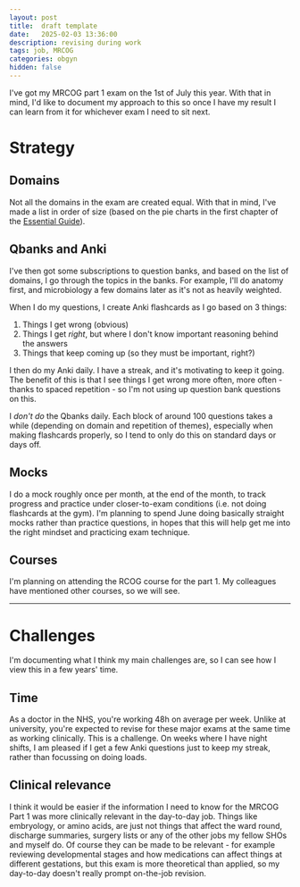 ```yaml
---
layout: post
title:  draft template
date:   2025-02-03 13:36:00
description: revising during work
tags: job, MRCOG
categories: obgyn
hidden: false
---
```


I've got my MRCOG part 1 exam on the 1st of July this year. With that in mind, I'd like to document my approach to this so once I have my result I can learn from it for whichever exam I need to sit next.

# Strategy

## Domains

Not all the domains in the exam are created equal. With that in mind, I've made a list in order of size (based on the pie charts in the first chapter of the [Essential Guide](https://www.cambridge.org/core/books/abs/mrcog-part-one/your-essential-revision-guide-mrcog-part-one/50E01B02017A3AA543EFD5DA556A05FF)).

## Qbanks and Anki

I've then got some subscriptions to question banks, and based on the list of domains, I go through the topics in the banks. For example, I'll do anatomy first, and microbiology a few domains later as it's not as heavily weighted.

When I do my questions, I create Anki flashcards as I go based on 3 things:

1. Things I get wrong (obvious)
2. Things I get _right_, but where I don't know important reasoning behind the answers
3. Things that keep coming up (so they must be important, right?)

I then do my Anki daily. I have a streak, and it's motivating to keep it going. The benefit of this is that I see things I get wrong more often, more often - thanks to spaced repetition - so I'm not using up question bank questions on this.

I _don't do_ the Qbanks daily. Each block of around 100 questions takes a while (depending on domain and repetition of themes), especially when making flashcards properly, so I tend to only do this on standard days or days off.

## Mocks

I do a mock roughly once per month, at the end of the month, to track progress and practice under closer-to-exam conditions (i.e. not doing flashcards at the gym). I'm planning to spend June doing basically straight mocks rather than practice questions, in hopes that this will help get me into the right mindset and practicing exam technique.

## Courses

I'm planning on attending the RCOG course for the part 1. My colleagues have mentioned other courses, so we will see.

---

# Challenges

I'm documenting what I think my main challenges are, so I can see how I view this in a few years' time.

## Time

As a doctor in the NHS, you're working 48h on average per week. Unlike at university, you're expected to revise for these major exams at the same time as working clinically. This is a challenge. On weeks where I have night shifts, I am pleased if I get a few Anki questions just to keep my streak, rather than focussing on doing loads.

## Clinical relevance

I think it would be easier if the information I need to know for the MRCOG Part 1 was more clinically relevant in the day-to-day job. Things like embryology, or amino acids, are just not things that affect the ward round, discharge summaries, surgery lists or any of the other jobs my fellow SHOs and myself do. Of course they can be made to be relevant - for example reviewing developmental stages and how medications can affect things at different gestations, but this exam is more theoretical than applied, so my day-to-day doesn't really prompt on-the-job revision.

